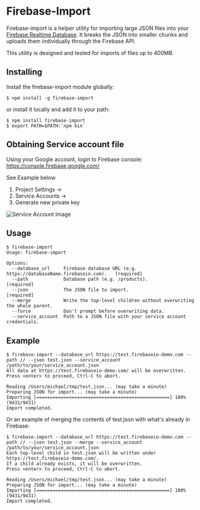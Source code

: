 # Firebase-Import
Firebase-import is a helper utility for importing large JSON files into your 
[Firebase Realtime Database](https://firebase.google.com/docs/database/). It breaks the JSON into smaller
chunks and uploads them individually through the Firebase API.

This utility is designed and tested for imports of files up to 400MB.

## Installing

Install the firebase-import module globally:

    $ npm install -g firebase-import

or install it locally and add it to your path:

    $ npm install firebase-import
    $ export PATH=$PATH:`npm bin`

## Obtaining Service account file
Using your Google account, login to Firebase console: https://console.firebase.google.com/

See Example below

1. Project Settings ->
2. Service Accounts ->
3. Generate new private key

![Service Account Image](https://image.ibb.co/cBuuo9/service_account.png)


## Usage

    $ firebase-import
    Usage: firebase-import

    Options:
      --database_url     Firebase database URL (e.g. https://databaseName.firebaseio.com).   [required]
      --path             Database path (e.g. /products).                                     [required]
      --json             The JSON file to import.                                            [required]
      --merge            Write the top-level children without overwriting the whole parent.
      --force            Don't prompt before overwriting data.
      --service_account  Path to a JSON file with your service account credentials.

## Example

    $ firebase-import --database_url https://test.firebaseio-demo.com --path // --json test.json --service_account /path/to/your/service_account.json
    All data at https://test.firebaseio-demo.com/ will be overwritten.
    Press <enter> to proceed, Ctrl-C to abort.

    Reading /Users/michael/tmp/test.json... (may take a minute)
    Preparing JSON for import... (may take a minute)
    Importing [=================================================] 100% (9431/9431)
    Import completed.

Or an example of merging the contents of test.json with what's already in Firebase:

    $ firebase-import --database_url https://test.firebaseio-demo.com --path // --json test.json --merge --service_account /path/to/your/service_account.json
    Each top-level child in test.json will be written under https://test.firebaseio-demo.com/.
    If a child already exists, it will be overwritten.
    Press <enter> to proceed, Ctrl-C to abort.

    Reading /Users/michael/tmp/test.json... (may take a minute)
    Preparing JSON for import... (may take a minute)
    Importing [=================================================] 100% (9431/9431)
    Import completed.
